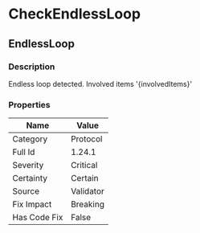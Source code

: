 ﻿---  
uid: Validator_1_24_1  
---

# CheckEndlessLoop

## EndlessLoop

### Description

Endless loop detected. Involved items '{involvedItems}'

### Properties

| Name         | Value     |
| ------------ | --------- |
| Category     | Protocol  |
| Full Id      | 1.24.1    |
| Severity     | Critical  |
| Certainty    | Certain   |
| Source       | Validator |
| Fix Impact   | Breaking  |
| Has Code Fix | False     |
